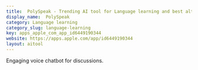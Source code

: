 ```yaml
---
title:  PolySpeak - Trending AI tool for Language learning and best alternatives
display_name:  PolySpeak
category: Language learning
category_slug: language-learning
key: apps_apple_com_app_id6449190344
website: https://apps.apple.com/app/id6449190344
layout: aitool
---
```


Engaging voice chatbot for discussions.
